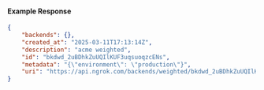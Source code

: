 <!-- Code generated for API Clients. DO NOT EDIT. -->

#### Example Response

```json
{
	"backends": {},
	"created_at": "2025-03-11T17:13:14Z",
	"description": "acme weighted",
	"id": "bkdwd_2uBDhkZuUQIlKUF3uqsuoqzcENs",
	"metadata": "{\"environment\": \"production\"}",
	"uri": "https://api.ngrok.com/backends/weighted/bkdwd_2uBDhkZuUQIlKUF3uqsuoqzcENs"
}
```
